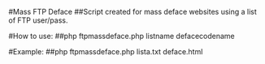 #Mass FTP Deface
##Script created for mass deface websites using a list of FTP user/pass.

#How to use:
##php ftpmassdeface.php listname defacecodename

#Example:
##php ftpmassdeface.php lista.txt deface.html

